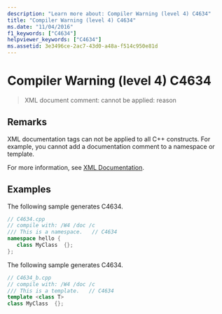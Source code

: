```yaml
---
description: "Learn more about: Compiler Warning (level 4) C4634"
title: "Compiler Warning (level 4) C4634"
ms.date: "11/04/2016"
f1_keywords: ["C4634"]
helpviewer_keywords: ["C4634"]
ms.assetid: 3e3496ce-2ac7-43d0-a48a-f514c950e81d
---
```

# Compiler Warning (level 4) C4634

> XML document comment: cannot be applied:  reason

## Remarks

XML documentation tags can not be applied to all C++ constructs.  For example, you cannot add a documentation comment to a namespace or template.

For more information, see [XML Documentation](../../build/reference/xml-documentation-visual-cpp.md).

## Examples

The following sample generates C4634.

```cpp
// C4634.cpp
// compile with: /W4 /doc /c
/// This is a namespace.   // C4634
namespace hello {
   class MyClass  {};
};
```

The following sample generates C4634.

```cpp
// C4634_b.cpp
// compile with: /W4 /doc /c
/// This is a template.   // C4634
template <class T>
class MyClass  {};
```

